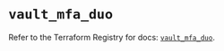 # `vault_mfa_duo`

Refer to the Terraform Registry for docs: [`vault_mfa_duo`](https://registry.terraform.io/providers/hashicorp/vault/4.7.0/docs/resources/mfa_duo).
